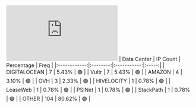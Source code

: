 ![Diagramm](https://github.com/obajay/StateSync-snapshots/blob/main/Projects/Juno/1/README.md)
| Data Center | IP Count | Percentage | Freq |
|:------------:|:--------:|:-----------:|:-----:|
| DIGITALOCEAN | 7 | 5.43% | 🟢 |
| Vultr | 7 | 5.43% | 🟢 |
| AMAZON | 4 | 3.10% | 🟢 |
| OVH | 3 | 2.33% | 🟢 |
| HIVELOCITY | 1 | 0.78% | 🟢 |
| LeaseWeb | 1 | 0.78% | 🟢 |
| PSINet | 1 | 0.78% | 🟢 |
| StackPath | 1 | 0.78% | 🟢 |
| OTHER | 104 | 80.62% | 🟢 |